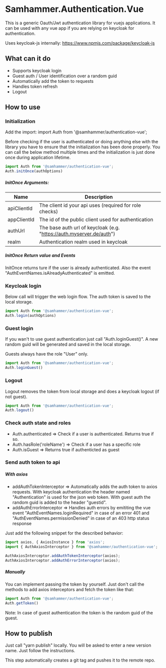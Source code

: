 # Samhammer.Authentication.Vue

This is a generic Oauth/Jwt authentication library for vuejs applications.
It can be used with any vue app if you are relying on keycloak for authentication.

Uses keycloak-js internally: https://www.npmjs.com/package/keycloak-js

## What can it do

* Supports keycloak login
* Guest auth / User identification over a random guid
* Automatically add the token to requests
* Handles token refresh
* Logout

## How to use

### Initialization

Add the import: import Auth from '@samhammer/authentication-vue';

Before checking if the user is authenticated or doing anything else with the library you have to ensure that the initialization has been done properly. You can call the below method multiple times and the initialization is just done once during application lifetime.

``` js
import Auth from '@samhammer/authentication-vue';
Auth.initOnce(authOptions)
```

##### InitOnce Arguments:

| Name | Description |
| ----------- | ----------- |
| apiClientId | The client id your api uses (required for role checks)  |
| appClientId | The id of the public client used for authentication |
| authUrl | The base auth url of keycloak (e.g. "https://auth.myserver.de/auth") |
| realm | Authentication realm used in keycloak |

##### InitOnce Return value and Events

InitOnce returns ture if the user is already authenticated.
Also the event "AuthEventNames.isAlreadyAuthenticated" is emitted.

### Keycloak login

Below call will trigger the web login flow. The auth token is saved to the local storage.

``` js
import Auth from '@samhammer/authentication-vue';
Auth.login(authOptions)
```

### Guest login

If you wan't to use guest authentication just call "Auth.loginGuest()". A new random guid will be generated and saved in the local storage.

Guests always have the role "User" only.

``` js
import Auth from '@samhammer/authentication-vue';
Auth.loginGuest()
```

### Logout

Logout removes the token from local storage and does a keycloak logout (if not guest).

``` js
import Auth from '@samhammer/authentication-vue';
Auth.logout()
```

### Check auth state and roles

* Auth.authenticated => Check if a user is authenticated. Returns true if so.
* Auth.hasRole('roleName') => Check if a user has a specific role
* Auth.isGuest => Returns true if authenticted as guest

### Send auth token to api

##### With axios

* addAuthTokenInterceptor => Automatically adds the auth token to axios requests. With keycloak authentication the header named "Authentication" is used for the json web token. With guest auth the random guid is added to the header "guestid".
* addAuthErrorInterceptor => Handles auth errors by emititing the vue event "AuthEventNames.loginRequired" in case of an error 401 and "AuthEventNames.permissionDenied" in case of an 403 http status response

Just add the following snippet for the described behavior:

``` js
import axios, { AxiosInstance } from 'axios';
import { AuthAxiosInterceptor } from '@samhammer/authentication-vue';

AuthAxiosInterceptor.addAuthTokenInterceptor(axios);
AuthAxiosInterceptor.addAuthErrorInterceptor(axios);
```

##### Manually

You can implement passing the token by yourself. Just don't call the methods to add axios interceptors and fetch the token like that:

``` js
import Auth from '@samhammer/authentication-vue';
Auth.getToken()
```

Note: In case of guest authentication the token is the random guid of the guest.

## How to publish

Just call "yarn publish" locally. You will be asked to enter a new version name. Just follow the instructions.

This step automatically creates a git tag and pushes it to the remote repo.
